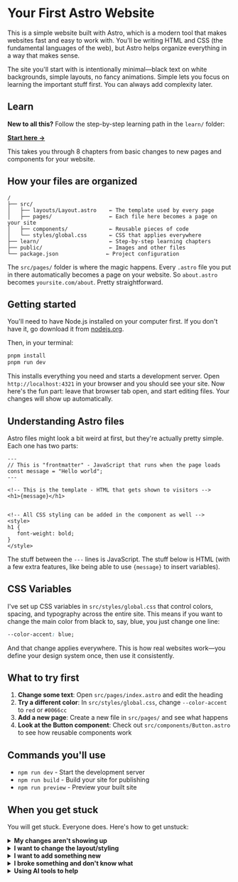 # Your First Astro Website

This is a simple website built with Astro, which is a modern tool that makes websites fast and easy to work with. You'll be writing HTML and CSS (the fundamental languages of the web), but Astro helps organize everything in a way that makes sense.

The site you'll start with is intentionally minimal—black text on white backgrounds, simple layouts, no fancy animations. Simple lets you focus on learning the important stuff first. You can always add complexity later.

## Learn

**New to all this?** Follow the step-by-step learning path in the `learn/` folder:

**[Start here →](learn/00-start-here.md)**

This takes you through 8 chapters from basic changes to new pages and components for your website. 

## How your files are organized

```
/
├── src/
│   ├── layouts/Layout.astro    ← The template used by every page
│   ├── pages/                  ← Each file here becomes a page on your site
│   ├── components/             ← Reusable pieces of code
│   └── styles/global.css       ← CSS that applies everywhere
├── learn/                      ← Step-by-step learning chapters
├── public/                     ← Images and other files
└── package.json               ← Project configuration
```

The `src/pages/` folder is where the magic happens. Every `.astro` file you put in there automatically becomes a page on your website. So `about.astro` becomes `yoursite.com/about`. Pretty straightforward.

## Getting started

You'll need to have Node.js installed on your computer first. If you don't have it, go download it from [nodejs.org](https://nodejs.org/).

Then, in your terminal:

```bash
pnpm install
pnpm run dev
```

This installs everything you need and starts a development server. Open `http://localhost:4321` in your browser and you should see your site. Now here's the fun part: leave that browser tab open, and start editing files. Your changes will show up automatically.

## Understanding Astro files

Astro files might look a bit weird at first, but they're actually pretty simple. Each one has two parts:

```astro
---
// This is "frontmatter" - JavaScript that runs when the page loads
const message = "Hello world";
---

<!-- This is the template - HTML that gets shown to visitors -->
<h1>{message}</h1>


<!-- All CSS styling can be added in the component as well -->
<style>
h1 {
   font-weight: bold;
}
</style>
```

The stuff between the `---` lines is JavaScript. The stuff below is HTML (with a few extra features, like being able to use `{message}` to insert variables).

## CSS Variables

I've set up CSS variables in `src/styles/global.css` that control colors, spacing, and typography across the entire site. This means if you want to change the main color from black to, say, blue, you just change one line:

```css
--color-accent: blue;
```

And that change applies everywhere. This is how real websites work—you define your design system once, then use it consistently.


## What to try first

1. **Change some text**: Open `src/pages/index.astro` and edit the heading
2. **Try a different color**: In `src/styles/global.css`, change `--color-accent` to `red` or `#0066cc`
3. **Add a new page**: Create a new file in `src/pages/` and see what happens
4. **Look at the Button component**: Check out `src/components/Button.astro` to see how reusable components work

## Commands you'll use

- `npm run dev` - Start the development server
- `npm run build` - Build your site for publishing
- `npm run preview` - Preview your built site

## When you get stuck

You will get stuck. Everyone does. Here's how to get unstuck:

<details>
<summary><strong>My changes aren't showing up</strong></summary>

First, check that your dev server is still running (you should see logs in your terminal). If it stopped, run `npm run dev` again.

If it's running but changes aren't appearing:
- Save your file (Ctrl+S / Cmd+S)
- Check the terminal for any error messages
- Try refreshing your browser
- Make sure you're editing the right file
</details>

<details>
<summary><strong>I want to change the layout/styling</strong></summary>

- **Colors**: Edit the CSS variables in `src/styles/global.css`
- **Spacing**: Also in the CSS variables - change `--space-small`, `--space-large`, etc.
- **Typography**: Change `--font-size-base` and `--font-size-large` in variables
- **Layout**: Look in `src/layouts/Layout.astro` for the overall page structure
- **Page-specific styling**: Each page has its own `<style>` section at the bottom
</details>

<details>
<summary><strong>I want to add something new</strong></summary>

- **New page**: Create a new `.astro` file in `src/pages/`. The filename becomes the URL.
- **New component**: Create a new `.astro` file in `src/components/`, then import it in pages
- **Images**: Put them in the `public/` folder, then use `/filename.jpg` in your HTML
- **More blog posts**: Add `.md` files to `src/pages/blog/`
</details>

<details>
<summary><strong>I broke something and don't know what</strong></summary>

1. Look at your terminal - there's probably an error message there
2. Check your browser's developer console (F12, then look at the Console tab)
3. Try undoing your last change
4. Common issues:
   - Missing closing tags (`</div>`)
   - Typos in CSS variable names (`var(--color-textt)` instead of `var(--color-text)`)
   - Missing quotes around attributes (`class=hero` instead of `class="hero"`)
</details>

<details>
<summary><strong>Using AI tools to help</strong></summary>

AI can be really helpful, but use it smartly:

**Good prompts:**
- "How do I center this div in CSS?"
- "What's the difference between margin and padding?"
- "Help me debug this CSS - my text isn't showing up"

**Include context:**
- Share your actual code
- Explain what you expected vs. what happened
- Mention you're using Astro

**Red flags:**
- If the AI suggests overly complex solutions
- If it wants you to install lots of new packages
- If you don't understand what it's suggesting

**Remember**: Always try to understand the solution, don't just copy-paste. Ask follow-up questions like "why does this work?"
</details>